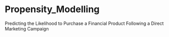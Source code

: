 # Propensity_Modelling
Predicting the Likelihood to Purchase a Financial Product Following a Direct Marketing Campaign
